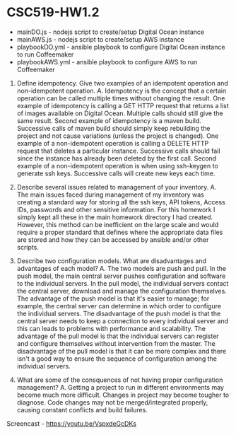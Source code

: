 # CSC519-HW1.2

* mainDO.js - nodejs script to create/setup Digital Ocean instance
* mainAWS.js - nodejs script to create/setup AWS instance
* playbookDO.yml - ansible playbook to configure Digital Ocean instance to run Coffeemaker
* playbookAWS.yml - ansible playbook to configure AWS to run Coffeemaker

1. Define idempotency. Give two examples of an idempotent operation and non-idempotent operation.
A. Idempotency is the concept that a certain operation can be called multiple times without changing the result.
   One example of idempotency is calling a GET HTTP request that returns a list of images available on Digital Ocean. Multiple
   calls should still give the same result. Second example of idempotency is a maven build. Successive calls of maven
   build should simply keep rebuilding the project and not cause variations (unless the project is changed).
   One example of a non-idempotent operation is calling a DELETE HTTP request that deletes a particular instance. Successive
   calls should fail since the instance has already been deleted by the first call. Second example of a non-idempotent
   operation is when using ssh-keygen to generate ssh keys. Successive calls will create new keys each time.

2. Describe several issues related to management of your inventory.
A. The main issues faced during management of my inventory was creating a standard way for storing all the ssh keys, 
   API tokens, Access IDs, passwords and other sensitive information. For this homework I simply kept all these in the
   main homework directory I had created. However, this method can be inefficient on the large scale and would require
   a proper standard that defines where the appropriate data files are stored and how they can be accessed by ansible and/or
   other scripts.

3. Describe two configuration models. What are disadvantages and advantages of each model?
A. The two models are push and pull. In the push model, the main central server pushes configuration and software to the 
   individual servers. In the pull model, the individual servers contact the central server, download and manage the
   configuration themselves. The advantage of the push model is that it's easier to manage; for example, the central server 
   can determine in which order to configure the individual servers. The disadvantage of the push model is that the central
   server needs to keep a connection to every individual server and this can leads to problems with performance and scalability.
   The advantage of the pull model is that the individual servers can register and configure themselves without intervention
   from the master. The disadvantage of the pull model is that it can be more complex and there isn't a good way to ensure
   the sequence of configuration among the individual servers. 

4. What are some of the consquences of not having proper configuration management?
A. Getting a project to run in different environments may become much more difficult. Changes in project may become tougher
   to diagnose. Code changes may not be merged/integrated properly, causing constant conflicts and build failures. 

Screencast - https://youtu.be/VspxdeGcDKs